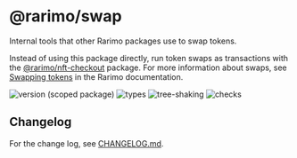 # @rarimo/swap
Internal tools that other Rarimo packages use to swap tokens.

Instead of using this package directly, run token swaps as transactions with the [@rarimo/nft-checkout]() package.
For more information about swaps, see [Swapping tokens](https://docs.rarimo.com/overview/swapping-tokens) in the Rarimo documentation.

![version (scoped package)](https://badgen.net/npm/v/@rarimo/swap)
![types](https://badgen.net/npm/types/@rarimo/swap)
![tree-shaking](https://badgen.net/bundlephobia/tree-shaking/@rarimo/swap)
![checks](https://badgen.net/github/checks/rarimo/js-sdk/main)

## Changelog

For the change log, see [CHANGELOG.md](https://github.com/rarimo/js-sdk/blob/main/CHANGELOG.md).
